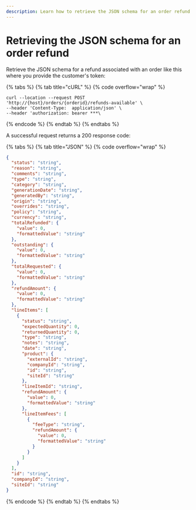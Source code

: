 ```yaml
---
description: Learn how to retrieve the JSON schema for an order refund.
---
```


# Retrieving the JSON schema for an order refund

Retrieve the JSON schema for a refund associated with an order like this where you provide the customer's token:

{% tabs %}
{% tab title="cURL" %}
{% code overflow="wrap" %}
```http
curl --location --request POST 'http://{host}/orders/{orderid}/refunds-available' \
--header 'Content-Type:  application/json' \
--header 'authorization: bearer ***\
```
{% endcode %}
{% endtab %}
{% endtabs %}

A successful request returns a 200 response code:

{% tabs %}
{% tab title="JSON" %}
{% code overflow="wrap" %}
```json
{
  "status": "string",
  "reason": "string",
  "comments": "string",
  "type": "string",
  "category": "string",
  "generationDate": "string",
  "generatedBy": "string",
  "origin": "string",
  "overrides": "string",
  "policy": "string",
  "currency": "string",
  "totalRefunded": {
    "value": 0,
    "formattedValue": "string"
  },
  "outstanding": {
    "value": 0,
    "formattedValue": "string"
  },
  "totalRequested": {
    "value": 0,
    "formattedValue": "string"
  },
  "refundAmount": {
    "value": 0,
    "formattedValue": "string"
  },
  "lineItems": [
    {
      "status": "string",
      "expectedQuantity": 0,
      "returnedQuantity": 0,
      "type": "string",
      "notes": "string",
      "date": "string",
      "product": {
        "externalId": "string",
        "companyId": "string",
        "id": "string",
        "siteId": "string"
      },
      "lineItemId": "string",
      "refundAmount": {
        "value": 0,
        "formattedValue": "string"
      },
      "lineItemFees": [
        {
          "feeType": "string",
          "refundAmount": {
            "value": 0,
            "formattedValue": "string"
          }
        }
      ]
    }
  ],
  "id": "string",
  "companyId": "string",
  "siteId": "string"
}
```
{% endcode %}
{% endtab %}
{% endtabs %}
